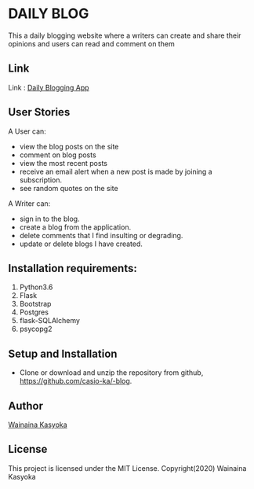 # DAILY BLOG
This a daily blogging website where a writers can create and share their opinions and users can read and comment on them

## Link

Link : [Daily Blogging App](https://syoks-dailyblog.herokuapp.com/)

## User Stories

A User can:
- view the blog posts on the site
- comment on blog posts
- view the most recent posts
- receive an email alert when a new post is made by joining a subscription.
- see random quotes on the site

A Writer can:
- sign in to the blog.
- create a blog from the application.
- delete comments that I find insulting or degrading.
- update or delete blogs I have created.


## Installation requirements:
1. Python3.6
2. Flask
3. Bootstrap
4. Postgres
5. flask-SQLAlchemy
6. psycopg2


## Setup and Installation
- Clone or download and unzip the repository from github, https://github.com/casio-ka/-blog.

## Author
[Wainaina Kasyoka](https://github.com/casio-ka/DailyBlog)

## License
This project is licensed under the MIT License. 
Copyright(2020) Wainaina Kasyoka
